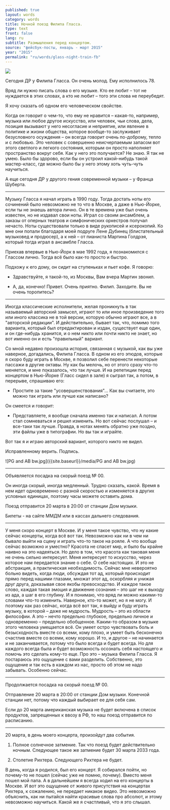 ```yaml
---
published: true
layout: words
category: words
title: Ночной поезд Филипа Гласса.
type: text
front: false
lang: ru
subtitle: Размышления перед концертом.
source: "фейсбук-посты, январь - март 2015"
year: "2015"
permalink: "ru/words/glass-night-train-fb"
---
```



![]({{site.baseurl}}/media/PG%20and%20AB%20bw.jpg)

Сегодня ДР у Филипа Гласса. Он очень молод. Ему исполнилось 78.

Вряд ли нужно писать слова о его музыке. Кто ее любит – тот не нуждается в этих словах, а кто не любит – того эти слова не переубедят.

Я хочу сказать об одном его человеческом свойстве.

Когда он говорит о чем-то, что ему не нравится – какая-то, например, музыка или любое другое искусство, или человек, чьи слова, дела, позиция вызывают у него несогласие и неприятие, или явление в политике и жизни общества, которое вообще-то заслуживает безусловного осуждения – он всегда говорит очень по-доброму, тепло и с любовью. Это человек с совершенно неисчерпаемым запасом вот этого светлого и легкого состояния, которым он просто наполняет пространство вокруг себя. Как у него это получается? Не знаю. Я так не умею. Было бы здорово, если бы он устроил какой-нибудь такой мастер-класс, где можно было бы у него этому хоть чуть-чуть научиться.

А еще сегодня ДР у другого гения современной музыки – у Франца Шуберта.

- - - - - - - - - -

Музыку Гласса я начал играть в 1990 году. Тогда достать ноты его сочинений было невозможно не то что в Москве, а даже в Нью-Йорке, если ты не знаешь автора лично. Он в те времена уже был очень известен, но не издавал свои ноты. Играл со своим ансамблем, а заказы от оперных театров и симфонических оркестров получал нечасто. Ноты существовали только в виде рукописей и ксерокопий. Ко мне они попали благодаря моей подруге Лене Дубинец (блистательный музыковед и продюсер), а к ней – от пианиста Мартина Голдрэя, который тогда играл в ансамбле Гласса.

Приехав впервые в Нью-Йорк в мае 1992 года, я познакомился с Глассом лично. Тогда всё было как-то просто и быстро.

Подхожу к его дому, он сидит на ступеньках и пьет кофе. Я говорю:

- Здравствуйте, я такой-то, из Москвы, Вам вчера Мартин звонил.

- А, да, конечно! Привет. Очень приятно. Филип. Заходите. Вы не очень торопитесь?

- - - - - - - - - -

Иногда классические исполнители, желая проникнуть в так называемый авторский замысел, играют то или иное произведение того или иного классика не в той версии, которую обычно играют все, а в "авторской редакции". И действительно, бывает так, что, помимо того варианта, который был отредактирован и издан, существует еще один, и он где-нибудь хранится, и о нем никто или почти никто не знает, но вот именно он и есть "правильный" вариант.

Со мной недавно произошла история, связанная с музыкой, как вы уже наверное, догадались, Филипа Гласса. В одном из его этюдов, которые я скоро буду играть в Москве, я позволил себе перенести некоторые пассажи в другие октавы. Ну как бы мелочь, но от этого сразу что-то меняется, и мне показалось, что так лучше. И на репетиции перед концертом в Нью-Йорке (Гласс сидел в зале) я сыграл так, а потом, в перерыве, спрашиваю его:

- Простите за такие "усовершенствования"... Как вы считаете, это можно так играть или лучше как написано?

Он смеется и говорит:

- Представляете, я вообще сначала именно так и написал. А потом стал сомневаться и решил изменить. Но вот сейчас послушал – и все-таки так лучше. Правда, в нотах менять обратно уже поздно, эти файлы уже в типографии. Но вы так и играйте.

Вот так я и играю авторский вариант, которого никто не видел.

Исправленному верить. Подпись.

![PG and AB bw.jpg]({{site.baseurl}}/media/PG and AB bw.jpg)

- - - - - - - - - - - - - - - - - - - - - - - - - - - - - - - - - - - - - - - - - - - - - - - - - - - - - - - - - - - - - - - - - - - - - - - - - - - - - - - - - - -

Объявляется посадка на скорый поезд № 00.

Он иногда скорый, иногда медленный. Трудно сказать, какой. Время в нем идет одновременно с разной скоростью и изменяется в других условных единицах, поэтому часы можете оставить дома.

Поезд отправится 20 марта в 20:00 от станции Дом музыки.

Билеты - на сайте ММДМ или в кассах дальнего следования.

- - - - - - - - - -

У меня скоро концерт в Москве. И у меня такое чувство, что ну какие сейчас концерты, когда всё вот так. Невозможно как ни в чем ни бывало выйти на сцену и играть что-то такое на рояле. А что вообще сейчас возможно и уместно? Красота не спасет мир, и было бы крайне наивно на это надеяться. Но дело в том, что красота как таковая меня не очень сильно интересует. Меня интересует то искусство, через которое нам передается знание о себе. О себе настоящих. И это не абстракция, а практическая необходимость. Сейчас мне невероятно больно видеть, когда люди, обсуждая тот ад, который происходит прямо перед нашими глазами, множат этот ад, оскорбляя и унижая друг друга, доказывая свое якобы превосходство. И каждое такое слово, каждая такая эмоция и движение сознания – это шаг не к выходу из ада, а шаг в его глубину. И я понимаю, что вряд ли можно какими-то словами что-то изменить. Наверное, кто-то может, но я не могу. И поэтому как раз сейчас, когда всё вот так, я выйду и буду играть музыку, в которой – даже не мудрость. Мудрость – это из области философии. А это – нечто предельно глубокое, предельно личное и одновременно – предельно обобщенное. Каким-то образом в музыке этого человека умещается всё. Он умеет остро чувствовать боль и безысходность вместе со всеми, кому плохо, и умеет быть бесконечно счастлив вместе со всеми, кому хорошо. И то, и другое – не начинается и не заканчивается, потому что было всегда и будет всегда. Но для каждого всегда была и будет возможность осознать себя настоящего и помочь это сделать кому-то еще. Про это – музыка Филипа Гласса. Я постараюсь это ощущение с вами разделить. Собственно, это ощущение и так есть в каждом из нас, просто об этом не надо забывать. Особенно сейчас.

- - - - - - - - - -

Продолжается посадка на скорый поезд № 00.

Отправление 20 марта в 20:00 от станции Дом музыки. Конечной станции нет, потому что каждый выбирает ее для себя сам.

Если до 20 марта американская музыка не будет включена в список продуктов, запрещенных к ввозу в РФ, то наш поезд отправится по расписанию.

- - - - - - - - - -

20 марта, в день моего концерта, произойдут два события.

1. Полное солнечное затмение. Так что поезд будет действительно ночным. Следующее такое же затмение будет 30 марта 2033 года.

2. Столетие Рихтера. Следующего Рихтера не будет.

В день, когда я родился, был его концерт. Я собирался пойти, но почему-то не пошел (сейчас уже не помню, почему). Вместо меня пошел мой папа. А в дальнейшем я всегда ходил на его концерты в Москве. И вот это ощущение от живого присутствия на концертах Рихтера, к сожалению, не передает никакое видео. Это невозможно объяснить, как ни пытайся найти красивые слова про абсолют, и этому невозможно научиться. Какой же я счастливый, что я это слышал.
